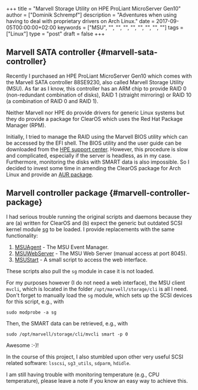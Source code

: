 +++
title = "Marvell Storage Utility on HPE ProLiant MicroServer Gen10"
author = ["Dominik Schrempf"]
description = "Adventures when using having to deal with proprietary drivers on Arch Linux."
date = 2017-09-05T00:00:00+02:00
keywords = ["MSU", "", "", "", "", "", "", "", ""]
tags = ["Linux"]
type = "post"
draft = false
+++

## Marvell SATA controller {#marvell-sata-controller}

Recently I purchased an HPE ProLiant MicroServer Gen10 which comes with the
Marvell SATA controller 88SE9230, also called Marvell Storage Utility (MSU). As
far as I know, this controller has an ARM chip to provide RAID 0 (non-redundant
combination of disks), RAID 1 (straight mirroring) or RAID 10 (a combination of
RAID 0 and RAID 1).

Neither Marvell nor HPE do provide drivers for generic Linux systems but they do
provide a package for ClearOS which uses the Red Hat Package Manager (RPM).

Initially, I tried to manage the RAID using the Marvell BIOS utility which can
be accessed by the EFI shell. The BIOS utility and the user guide can be
downloaded from the [HPE support center](https://www.hpe.com/us/en/support.html). However, this procedure is slow and
complicated, especially if the server is headless, as in my case. Furthermore,
monitoring the disks with SMART data is also impossible. So I decided to invest
some time in amending the ClearOS package for Arch Linux and provide an [AUR
package](https://aur.archlinux.org/packages/marvell-msu/).


## Marvell controller package {#marvell-controller-package}

I had serious trouble running the original scripts and daemons because they are
(a) written for ClearOS and (b) expect the generic but outdated SCSI kernel
module [sg](http://www.tldp.org/HOWTO/SCSI-2.4-HOWTO/sg.html) to be loaded. I provide replacements with the same functionality:

1.  [MSUAgent](https://aur.archlinux.org/cgit/aur.git/tree/MSUAgent?h=marvell-msu) - The MSU Event Manager.
2.  [MSUWebServer](https://aur.archlinux.org/cgit/aur.git/tree/MSUWebService?h=marvell-msu) - The MSU Web Server (manual access at port 8045).
3.  [MSUStart](https://aur.archlinux.org/cgit/aur.git/tree/MSUStart?h=marvell-msu) - A small script to access the web interface.

These scripts also pull the `sg` module in case it is not loaded.

For my purposes however (I do not need a web interface), the MSU client `mvcli`,
which is located in the folder `/opt/marvell/storage/cli` is all I need. Don't
forget to manually load the `sg` module, which sets up the SCSI devices for this
script, e.g., with

```text
sudo modprobe -a sg
```

Then, the SMART data can be retrieved, e.g., with

```text
sudo /opt/marvell/storage/cli/mvcli smart -p 0
```

Awesome :-)!

In the course of this project, I also stumbled upon other very useful SCSI
related software: `lsscsi`, `sg3_utils`, `sdparm`, `hdidle`.

I am still having trouble with monitoring temperature (e.g., CPU temperature),
please leave a note if you know an easy way to achieve this.
